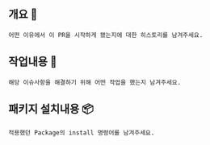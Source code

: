 <!-- title: "[CAN-/커밋 컨벤션의 타입] 제목" -->
<!-- 예시 [CAN-123/feat] admin page 추가 / [CAN-123/refactor] 테스트 후 접근성 개선 -->

## 개요 🔎

`어떤 이유에서 이 PR을 시작하게 됐는지에 대한 히스토리를 남겨주세요.`

## 작업내용 📝

`해당 이슈사항을 해결하기 위해 어떤 작업을 했는지 남겨주세요.`

## 패키지 설치내용 📦

`적용했던 Package의 install 명령어를 남겨주세요.`
